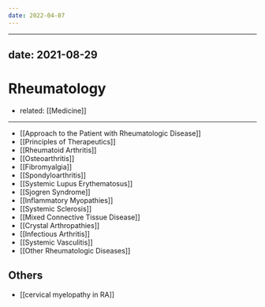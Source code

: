 ```yaml
---
date: 2022-04-07
---
```

---

## date: 2021-08-29

# Rheumatology

- related: [[Medicine]]
---

- [[Approach to the Patient with Rheumatologic Disease]]
- [[Principles of Therapeutics]]
- [[Rheumatoid Arthritis]]
- [[Osteoarthritis]]
- [[Fibromyalgia]]
- [[Spondyloarthritis]]
- [[Systemic Lupus Erythematosus]]
- [[Sjogren Syndrome]]
- [[Inflammatory Myopathies]]
- [[Systemic Sclerosis]]
- [[Mixed Connective Tissue Disease]]
- [[Crystal Arthropathies]]
- [[Infectious Arthritis]]
- [[Systemic Vasculitis]]
- [[Other Rheumatologic Diseases]]

## Others

- [[cervical myelopathy in RA]]
